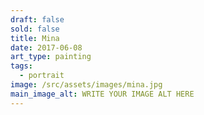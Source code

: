 ```yaml
---
draft: false
sold: false
title: Mina
date: 2017-06-08
art_type: painting
tags:
  - portrait
image: /src/assets/images/mina.jpg
main_image_alt: WRITE YOUR IMAGE ALT HERE
---
```

